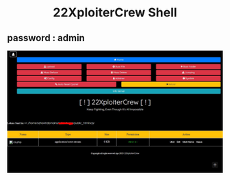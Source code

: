 <h1><p align="center">22XploiterCrew Shell </p></h1>

## password : admin
<img src="https://raw.githubusercontent.com/1337r0j4n/php-backdoors/main/.img/24.jpeg">
